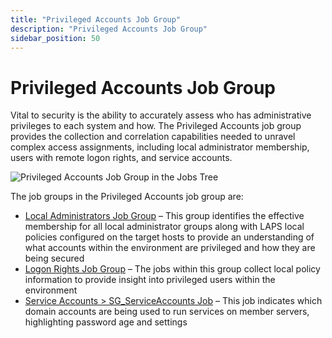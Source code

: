 ```yaml
---
title: "Privileged Accounts Job Group"
description: "Privileged Accounts Job Group"
sidebar_position: 50
---
```


# Privileged Accounts Job Group

Vital to security is the ability to accurately assess who has administrative privileges to each
system and how. The Privileged Accounts job group provides the collection and correlation
capabilities needed to unravel complex access assignments, including local administrator membership,
users with remote logon rights, and service accounts.

![Privileged Accounts Job Group in the Jobs Tree](/images/accessanalyzer/11.6/solutions/windows/privilegedaccounts/jobstree.webp)

The job groups in the Privileged Accounts job group are:

- [Local Administrators Job Group](/docs/accessanalyzer/11.6/solutions/windows/privilegedaccounts/localadministrators/overview.md)
  – This group identifies the effective membership for all local administrator groups along with
  LAPS local policies configured on the target hosts to provide an understanding of what accounts
  within the environment are privileged and how they are being secured
- [Logon Rights Job Group](/docs/accessanalyzer/11.6/solutions/windows/privilegedaccounts/logonrights/overview.md)
  – The jobs within this group collect local policy information to provide insight into privileged
  users within the environment
- [Service Accounts > SG_ServiceAccounts Job](/docs/accessanalyzer/11.6/solutions/windows/privilegedaccounts/sg_serviceaccounts.md)
  – This job indicates which domain accounts are being used to run services on member servers,
  highlighting password age and settings
